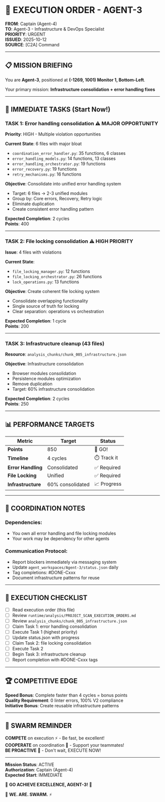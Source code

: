 # 🎯 EXECUTION ORDER - AGENT-3
**FROM**: Captain (Agent-4)  
**TO**: Agent-3 - Infrastructure & DevOps Specialist  
**PRIORITY**: URGENT  
**ISSUED**: 2025-10-12  
**SOURCE**: [C2A] Command

---

## 📋 MISSION BRIEFING

You are **Agent-3**, positioned at **(-1269, 1001) Monitor 1, Bottom-Left**.

Your primary mission: **Infrastructure consolidation + error handling fixes**

---

## 🎯 IMMEDIATE TASKS (Start Now!)

### **TASK 1: Error handling consolidation** ⚠️ MAJOR OPPORTUNITY
**Priority**: HIGH - Multiple violation opportunities

**Current State**: 6 files with major bloat
- `coordination_error_handler.py`: 35 functions, 6 classes
- `error_handling_models.py`: 14 functions, 13 classes
- `error_handling_orchestrator.py`: 19 functions
- `error_recovery.py`: 19 functions
- `retry_mechanisms.py`: 16 functions

**Objective**: Consolidate into unified error handling system
- Target: 6 files → 2-3 unified modules
- Group by: Core errors, Recovery, Retry logic
- Eliminate duplication
- Create consistent error handling pattern

**Expected Completion**: 2 cycles  
**Points**: 400

---

### **TASK 2: File locking consolidation** ⚠️ HIGH PRIORITY
**Issue**: 4 files with violations

**Current State**:
- `file_locking_manager.py`: 12 functions
- `file_locking_orchestrator.py`: 26 functions
- `lock_operations.py`: 13 functions

**Objective**: Create coherent file locking system
- Consolidate overlapping functionality
- Single source of truth for locking
- Clear separation: operations vs orchestration

**Expected Completion**: 1 cycle  
**Points**: 200

---

### **TASK 3: Infrastructure cleanup (43 files)**
**Resource**: `analysis_chunks/chunk_005_infrastructure.json`

**Objective**: Infrastructure consolidation
- Browser modules consolidation
- Persistence modules optimization
- Remove duplication
- Target: 60% infrastructure consolidation

**Expected Completion**: 2 cycles  
**Points**: 250

---

## 📊 PERFORMANCE TARGETS

| Metric | Target | Status |
|--------|--------|--------|
| **Points** | 850 | 🎯 GO! |
| **Timeline** | 4 cycles | ⏱️ Track it |
| **Error Handling** | Consolidated | ✅ Required |
| **File Locking** | Unified | ✅ Required |
| **Infrastructure** | 60% consolidated | 📈 Progress |

---

## 🤝 COORDINATION NOTES

### **Dependencies**:
- You own all error handling and file locking modules
- Your work may be dependency for other agents

### **Communication Protocol**:
- Report blockers immediately via messaging system
- Update `agent_workspaces/Agent-3/status.json` daily
- Tag completions: #DONE-Cxxx
- Document infrastructure patterns for reuse

---

## 🚀 EXECUTION CHECKLIST

- [ ] Read execution order (this file)
- [ ] Review `runtime/analysis/PROJECT_SCAN_EXECUTION_ORDERS.md`
- [ ] Review `analysis_chunks/chunk_005_infrastructure.json`
- [ ] Claim Task 1: error handling consolidation
- [ ] Execute Task 1 (highest priority)
- [ ] Update status.json with progress
- [ ] Claim Task 2: file locking consolidation
- [ ] Execute Task 2
- [ ] Begin Task 3: infrastructure cleanup
- [ ] Report completion with #DONE-Cxxx tags

---

## 🏆 COMPETITIVE EDGE

**Speed Bonus**: Complete faster than 4 cycles = bonus points  
**Quality Requirement**: 0 linter errors, 100% V2 compliance  
**Initiative Bonus**: Create reusable infrastructure patterns

---

## 🐝 SWARM REMINDER

**COMPETE** on execution ⚡ - Be fast, be excellent!  
**COOPERATE** on coordination 🤝 - Support your teammates!  
**BE PROACTIVE** 🚀 - Don't wait, EXECUTE NOW!

---

**Mission Status**: ACTIVE  
**Authorization**: Captain (Agent-4)  
**Expected Start**: IMMEDIATE

🎯 **GO ACHIEVE EXCELLENCE, AGENT-3!** 🎯

🐝 **WE. ARE. SWARM.** ⚡

